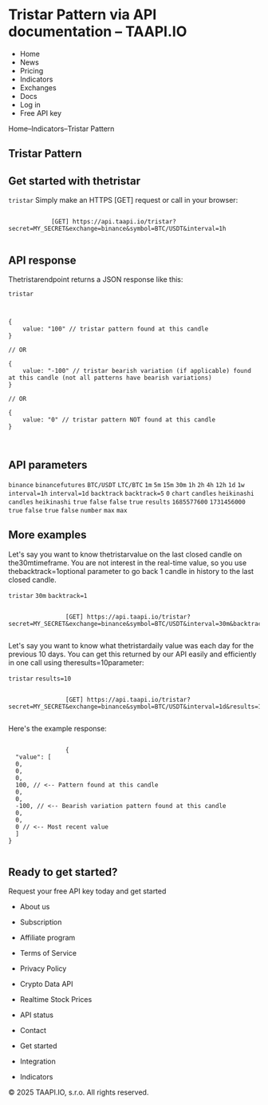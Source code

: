 # Tristar Pattern via API documentation – TAAPI.IO

- Home
- News
- Pricing
- Indicators
- Exchanges
- Docs
- Log in
- Free API key

Home–Indicators–Tristar Pattern


## Tristar Pattern

## Get started with thetristar
`tristar` Simply make an HTTPS [GET] request or call in your browser:


```

			[GET] https://api.taapi.io/tristar?secret=MY_SECRET&exchange=binance&symbol=BTC/USDT&interval=1h
		
```

## API response
Thetristarendpoint returns a JSON response like this:

`tristar` 
```

			
{
    value: "100" // tristar pattern found at this candle
}
				
// OR

{
    value: "-100" // tristar bearish variation (if applicable) found at this candle (not all patterns have bearish variations)
}
				
// OR
				
{
    value: "0" // tristar pattern NOT found at this candle
}
			
		
```

## API parameters
`binance` `binancefutures` `BTC/USDT` `LTC/BTC` `1m` `5m` `15m` `30m` `1h` `2h` `4h` `12h` `1d` `1w` `interval=1h` `interval=1d` `backtrack` `backtrack=5` `0` `chart` `candles` `heikinashi` `candles` `heikinashi` `true` `false` `false` `true` `results` `1685577600` `1731456000` `true` `false` `true` `false` `number` `max` `max` 
## More examples
Let's say you want to know thetristarvalue on the last closed candle on the30mtimeframe. You are not interest in the real-time value, so you use thebacktrack=1optional parameter to go back 1 candle in history to the last closed candle.

`tristar` `30m` `backtrack=1` 
```

				[GET] https://api.taapi.io/tristar?secret=MY_SECRET&exchange=binance&symbol=BTC/USDT&interval=30m&backtrack=1
			
```
Let's say you want to know what thetristardaily value was each day for the previous 10 days. You can get this returned by our API easily and efficiently in one call using theresults=10parameter:

`tristar` `results=10` 
```

				[GET] https://api.taapi.io/tristar?secret=MY_SECRET&exchange=binance&symbol=BTC/USDT&interval=1d&results=10
			
```
Here's the example response:


```

				{
  "value": [
  0,
  0,
  0,
  100, // <-- Pattern found at this candle
  0,
  0,
  -100, // <-- Bearish variation pattern found at this candle
  0,
  0,
  0 // <-- Most recent value 
  ]
}
			
```

## Ready to get started?
Request your free API key today and get started

- About us
- Subscription
- Affiliate program
- Terms of Service
- Privacy Policy
- Crypto Data API
- Realtime Stock Prices
- API status
- Contact

- Get started
- Integration
- Indicators

© 2025 TAAPI.IO, s.r.o. All rights reserved.

